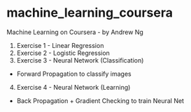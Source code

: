 # machine_learning_coursera
Machine Learning on Coursera - by Andrew Ng

1. Exercise 1 - Linear Regression
2. Exercise 2 - Logistic Regression
3. Exercise 3 - Neural Network (Classification)
  * Forward Propagation to classify images
4. Exercise 4 - Neural Network (Learning)
  * Back Propagation + Gradient Checking to train Neural Net
